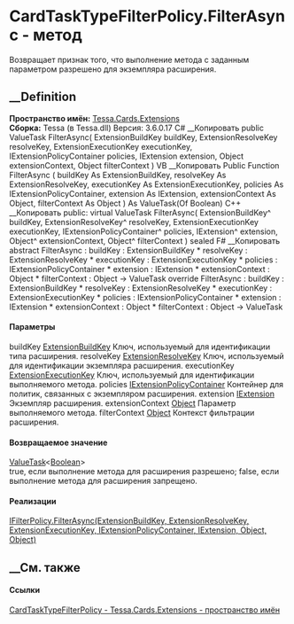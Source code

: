 # CardTaskTypeFilterPolicy.FilterAsync - метод
Возвращает признак того, что выполнение метода с заданным параметром разрешено
для экземпляра расширения.
## __Definition
 **Пространство имён:** [Tessa.Cards.Extensions](N_Tessa_Cards_Extensions.htm)  
 **Сборка:** Tessa (в Tessa.dll) Версия: 3.6.0.17
C# __Копировать
     public ValueTask<bool> FilterAsync(
    	ExtensionBuildKey buildKey,
    	ExtensionResolveKey resolveKey,
    	ExtensionExecutionKey executionKey,
    	IExtensionPolicyContainer policies,
    	IExtension extension,
    	Object extensionContext,
    	Object filterContext
    )
VB __Копировать
     Public Function FilterAsync ( 
    	buildKey As ExtensionBuildKey,
    	resolveKey As ExtensionResolveKey,
    	executionKey As ExtensionExecutionKey,
    	policies As IExtensionPolicyContainer,
    	extension As IExtension,
    	extensionContext As Object,
    	filterContext As Object
    ) As ValueTask(Of Boolean)
C++ __Копировать
     public:
    virtual ValueTask<bool> FilterAsync(
    	ExtensionBuildKey^ buildKey, 
    	ExtensionResolveKey^ resolveKey, 
    	ExtensionExecutionKey executionKey, 
    	IExtensionPolicyContainer^ policies, 
    	IExtension^ extension, 
    	Object^ extensionContext, 
    	Object^ filterContext
    ) sealed
F# __Копировать
     abstract FilterAsync : 
            buildKey : ExtensionBuildKey * 
            resolveKey : ExtensionResolveKey * 
            executionKey : ExtensionExecutionKey * 
            policies : IExtensionPolicyContainer * 
            extension : IExtension * 
            extensionContext : Object * 
            filterContext : Object -> ValueTask<bool> 
    override FilterAsync : 
            buildKey : ExtensionBuildKey * 
            resolveKey : ExtensionResolveKey * 
            executionKey : ExtensionExecutionKey * 
            policies : IExtensionPolicyContainer * 
            extension : IExtension * 
            extensionContext : Object * 
            filterContext : Object -> ValueTask<bool> 
#### Параметры
buildKey [ExtensionBuildKey](T_Tessa_Extensions_ExtensionBuildKey.htm)
    Ключ, используемый для идентификации типа расширения.
resolveKey [ExtensionResolveKey](T_Tessa_Extensions_ExtensionResolveKey.htm)
    Ключ, используемый для идентификации экземпляра расширения.
executionKey
[ExtensionExecutionKey](T_Tessa_Extensions_ExtensionExecutionKey.htm)
    Ключ, используемый для идентификации выполняемого метода.
policies
[IExtensionPolicyContainer](T_Tessa_Extensions_IExtensionPolicyContainer.htm)
    Контейнер для политик, связанных с экземпляром расширения.
extension [IExtension](T_Tessa_Extensions_IExtension.htm)
    Экземпляр расширения.
extensionContext
[Object](https://learn.microsoft.com/dotnet/api/system.object)
    Параметр выполняемого метода.
filterContext [Object](https://learn.microsoft.com/dotnet/api/system.object)
    Контекст фильтрации расширения.
#### Возвращаемое значение
[ValueTask](https://learn.microsoft.com/dotnet/api/system.threading.tasks.valuetask-1)<[Boolean](https://learn.microsoft.com/dotnet/api/system.boolean)>  
true, если выполнение метода для расширения разрешено; false, если выполнение
метода для расширения запрещено.
#### Реализации
[IFilterPolicy.FilterAsync(ExtensionBuildKey, ExtensionResolveKey,
ExtensionExecutionKey, IExtensionPolicyContainer, IExtension, Object,
Object)](M_Tessa_Extensions_IFilterPolicy_FilterAsync.htm)  
##  __См. также
#### Ссылки
[CardTaskTypeFilterPolicy -
](T_Tessa_Cards_Extensions_CardTaskTypeFilterPolicy.htm)
[Tessa.Cards.Extensions - пространство имён](N_Tessa_Cards_Extensions.htm)
